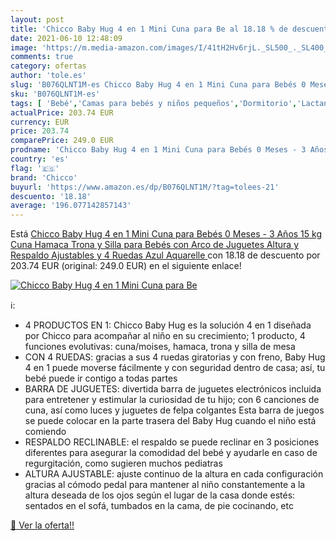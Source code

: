 ```yaml
---
layout: post
title: 'Chicco Baby Hug 4 en 1 Mini Cuna para Be al 18.18 % de descuento'
date: 2021-06-10 12:48:09
image: 'https://m.media-amazon.com/images/I/41tH2Hv6rjL._SL500_._SL400_.jpg'
comments: true
category: ofertas
author: 'tole.es'
slug: 'B076QLNT1M-es Chicco Baby Hug 4 en 1 Mini Cuna para Bebés 0 Meses - 3...'
sku: 'B076QLNT1M-es'
tags: [ 'Bebé','Camas para bebés y niños pequeños','Dormitorio','Lactancia y alimentación','Muebles para bebé','Tronas para bebé','Tronas y asientos','chicco','juguetes', ]
actualPrice: 203.74 EUR
currency: EUR
price: 203.74
comparePrice: 249.0 EUR
prodname: 'Chicco Baby Hug 4 en 1 Mini Cuna para Bebés 0 Meses - 3 Años  15 kg   Cuna  Hamaca  Trona y Silla para Bebés con Arco de Juguetes  Altura y Respaldo Ajustables y 4 Ruedas  Azul  Aquarelle '
country: 'es'
flag: '🇪🇸'
brand: 'Chicco'
buyurl: 'https://www.amazon.es/dp/B076QLNT1M/?tag=tolees-21'
descuento: '18.18'
average: '196.077142857143'
---
```


Está [Chicco Baby Hug 4 en 1 Mini Cuna para Bebés 0 Meses - 3 Años  15 kg   Cuna  Hamaca  Trona y Silla para Bebés con Arco de Juguetes  Altura y Respaldo Ajustables y 4 Ruedas  Azul  Aquarelle ](https://www.amazon.es/dp/B076QLNT1M/?tag=tolees-21) con 18.18 de descuento por 203.74 EUR (original: 249.0 EUR) en el siguiente enlace!

[![Chicco Baby Hug 4 en 1 Mini Cuna para Be](https://m.media-amazon.com/images/I/41tH2Hv6rjL._SL500_._SL400_.jpg)](https://www.amazon.es/dp/B076QLNT1M/?tag=tolees-21)

ℹ️:

- 4 PRODUCTOS EN 1: Chicco Baby Hug es la solución 4 en 1 diseñada por Chicco para acompañar al niño en su crecimiento; 1 producto, 4 funciones evolutivas: cuna/moises, hamaca, trona y silla de mesa
- CON 4 RUEDAS: gracias a sus 4 ruedas giratorias y con freno, Baby Hug 4 en 1 puede moverse fácilmente y con seguridad dentro de casa; así, tu bebé puede ir contigo a todas partes
- BARRA DE JUGUETES: divertida barra de juguetes electrónicos incluida para entretener y estimular la curiosidad de tu hijo; con 6 canciones de cuna, así como luces y juguetes de felpa colgantes Esta barra de juegos se puede colocar en la parte trasera del Baby Hug cuando el niño está comiendo
- RESPALDO RECLINABLE: el respaldo se puede reclinar en 3 posiciones diferentes para asegurar la comodidad del bebé y ayudarle en caso de regurgitación, como sugieren muchos pediatras
- ALTURA AJUSTABLE: ajuste continuo de la altura en cada configuración gracias al cómodo pedal para mantener al niño constantemente a la altura deseada de los ojos según el lugar de la casa donde estés: sentados en el sofá, tumbados en la cama, de pie cocinando, etc

[🛒 Ver la oferta!!](https://www.amazon.es/dp/B076QLNT1M/?tag=tolees-21)
